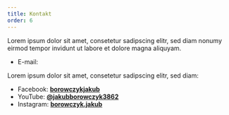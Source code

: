 ```yaml
---
title: Kontakt
order: 6
---
```


Lorem ipsum dolor sit amet, consetetur sadipscing elitr, sed diam nonumy eirmod
tempor invidunt ut labore et dolore magna aliquyam.

- E-mail: **<span id="email"></span>**

Lorem ipsum dolor sit amet, consetetur sadipscing elitr, sed diam:

- Facebook: **[borowczykjakub](https://www.facebook.com/borowczykjakub)**
- YouTube:
  **[@jakubborowczyk3862](https://www.youtube.com/@jakubborowczyk3862)**
- Instagram: **[borowczyk.jakub](https://www.instagram.com/borowczyk.jakub/)**
